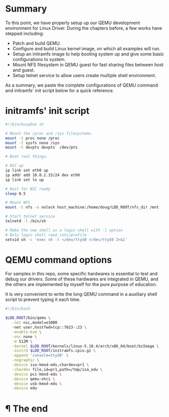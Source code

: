 # Summary

To this point, we have properly setup up our QEMU development environment for
Linux Driver. During the chapters before, a few works have stepped including:

- Patch and build QEMU.
- Configure and build Linux kernel image, on which all examples will run.
- Setup an initramfs image to help booting system up and give some basic
  configurations to system.
- Mount NFS filesystem in QEMU guest for fast sharing files between host and guest.
- Setup telnet service to allow users create multiple shell environment.

As a summary, we paste the complete configurations of QEMU command and initramfs'
init script below for a quick reference.

# initramfs' init script

```bash
#!/bin/busybox sh

# Mount the /proc and /sys filesystems.
mount -t proc none /proc
mount -t sysfs none /sys
mount -t devpts devpts  /dev/pts

# Boot real things.

# NIC up
ip link set eth0 up
ip addr add 10.0.2.15/24 dev eth0
ip link set lo up

# Wait for NIC ready
sleep 0.5

# Mount NFS
mount -t nfs -o nolock host_machine:/home/doug/LDD_ROOT/nfs_dir /mnt

# Start telnet service
telnetd -l /bin/sh

# Make the new shell as a login shell with -l option
# Only login shell read /etc/profile
setsid sh -c 'exec sh -l </dev/ttyS0 >/dev/ttyS0 2>&1'
```

# QEMU command options

For samples in this repo, some specific hardwares is essential to test and debug
our drivers. Some of these hardwares are integrated in QEMU, and the others are
implemented by myself for the pure purpose of education.

It is very convenient to write the long QEMU command in a auxiliary shell script
to prevent typing it each time.

```bash
#!/bin/bash

$LDD_ROOT/bin/qemu \
   -net nic,model=e1000
   -net user,hostfwd=tcp::7023-:23 \
   -enable-kvm \
   -vnc none \
   -m 512M \
   -kernel $LDD_ROOT/kernels/linux-5.10.4/arch/x86_64/boot/bzImage \
   -initrd $LDD_ROOT/initramfs.cpio.gz \
   -append 'console=ttyS0' \
   -nographic \
   -device isa-kmod-edu,chardev=pr1 \
   -chardev file,id=pr1,path=/tmp/isa_edu \
   -device pci-kmod-edu \
   -device qemu-xhci \
   -device usb-kmod-edu \
   -device edu
```

# ¶ The end

